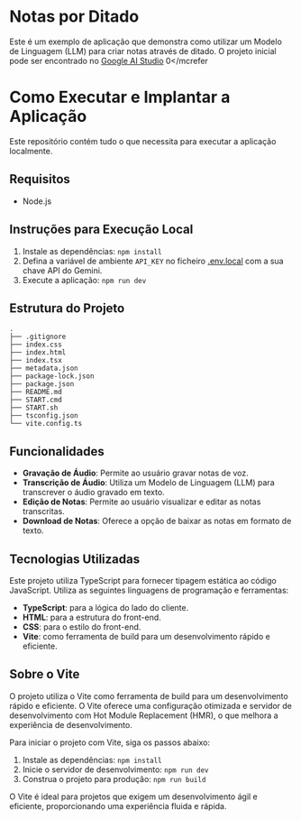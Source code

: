 # Notas por Ditado

Este é um exemplo de aplicação que demonstra como utilizar um Modelo de Linguagem (LLM) para criar notas através de ditado. O projeto inicial pode ser encontrado no [Google AI Studio](https://aistudio.google.com/) <mcreference link="https://aistudio.google.com/" index="0">0</mcrefer

# Como Executar e Implantar a Aplicação

Este repositório contém tudo o que necessita para executar a aplicação localmente.

## Requisitos

- Node.js

## Instruções para Execução Local

1. Instale as dependências:
   `npm install`
2. Defina a variável de ambiente `API_KEY` no ficheiro [.env.local](.env.local) com a sua chave API do Gemini.
3. Execute a aplicação:
   `npm run dev`

## Estrutura do Projeto

```
.
├── .gitignore
├── index.css
├── index.html
├── index.tsx
├── metadata.json
├── package-lock.json
├── package.json
├── README.md
├── START.cmd
├── START.sh
├── tsconfig.json
└── vite.config.ts
```

## Funcionalidades

- **Gravação de Áudio**: Permite ao usuário gravar notas de voz.
- **Transcrição de Áudio**: Utiliza um Modelo de Linguagem (LLM) para transcrever o áudio gravado em texto.
- **Edição de Notas**: Permite ao usuário visualizar e editar as notas transcritas.
- **Download de Notas**: Oferece a opção de baixar as notas em formato de texto.

## Tecnologias Utilizadas

Este projeto utiliza TypeScript para fornecer tipagem estática ao código JavaScript.
Utiliza as seguintes linguagens de programação e ferramentas:

- **TypeScript**: para a lógica do lado do cliente.
- **HTML**: para a estrutura do front-end.
- **CSS**: para o estilo do front-end.
- **Vite**: como ferramenta de build para um desenvolvimento rápido e eficiente.

## Sobre o Vite

O projeto utiliza o Vite como ferramenta de build para um desenvolvimento rápido e eficiente. O Vite oferece uma configuração otimizada e servidor de desenvolvimento com Hot Module Replacement (HMR), o que melhora a experiência de desenvolvimento.

Para iniciar o projeto com Vite, siga os passos abaixo:

1. Instale as dependências:
   `npm install`
2. Inicie o servidor de desenvolvimento:
   `npm run dev`
3. Construa o projeto para produção:
   `npm run build`

O Vite é ideal para projetos que exigem um desenvolvimento ágil e eficiente, proporcionando uma experiência fluida e rápida.

